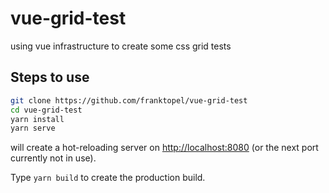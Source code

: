 # vue-grid-test
using vue infrastructure to create some css grid tests

## Steps to use

```bash
git clone https://github.com/franktopel/vue-grid-test
cd vue-grid-test
yarn install
yarn serve
```

will create a hot-reloading server on [http://localhost:8080](http://localhost:8080) (or the next port currently not in use).

Type `yarn build` to create the production build.

